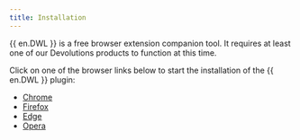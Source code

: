 ```yaml
---
title: Installation
---
```

{{ en.DWL }} is a free browser extension companion tool. It requires at least one of our Devolutions products to function at this time.  

Click on one of the browser links below to start the installation of the {{ en.DWL }} plugin:  

* [Chrome](/server/dwl/installation/chrome/)  
* [Firefox](/server/dwl/installation/firefox/)  
* [Edge](/server/dwl/installation/edge/)  
* [Opera](/server/dwl/installation/opera/)  
